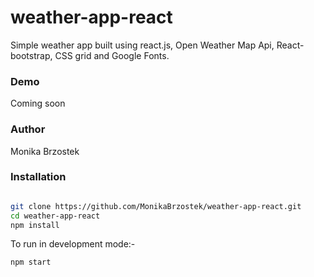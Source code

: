 # weather-app-react
Simple weather app built using react.js, Open Weather Map Api, React-bootstrap, CSS grid and Google Fonts.


### Demo

Coming soon

### Author

Monika Brzostek


### Installation

```bash

git clone https://github.com/MonikaBrzostek/weather-app-react.git
cd weather-app-react
npm install
```

To run in development mode:-

```bash
npm start
```

